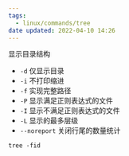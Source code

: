 ```yaml
---
tags:
  - linux/commands/tree
date updated: 2022-04-10 14:26
---
```


显示目录结构


- `-d` 仅显示目录
- `-i` 不打印缩进
- `-f` 实现完整路径
- `-P` 显示满足正则表达式的文件
- `-I` 显示不满足正则表达式的文件
- `-L` 显示的最多层级
- `--noreport` 关闭行尾的数量统计


```shell
tree -fid
```

